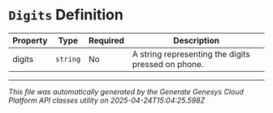 # `Digits` Definition

| Property | Type | Required | Description |
|----------|------|----------|-------------|
| digits | `string` | No | A string representing the digits pressed on phone. |

---

*This file was automatically generated by the Generate Genesys Cloud Platform API classes utility on 2025-04-24T15:04:25.598Z*